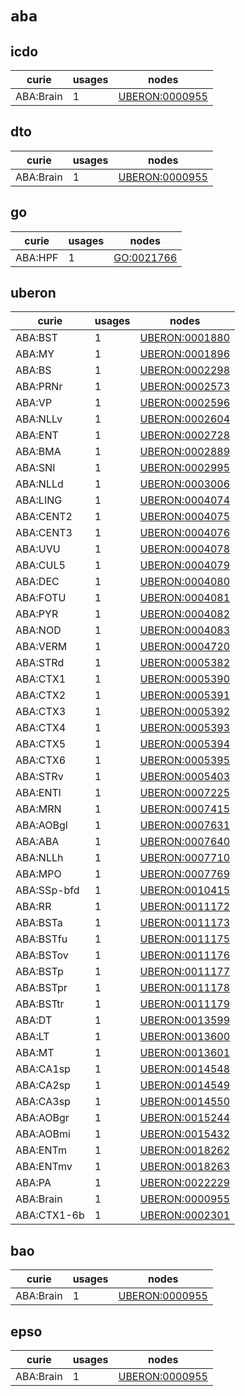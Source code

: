# `aba`

## icdo

| curie     |   usages | nodes                                                           |
|-----------|----------|-----------------------------------------------------------------|
| ABA:Brain |        1 | [UBERON:0000955](http://purl.obolibrary.org/obo/UBERON_0000955) |

## dto

| curie     |   usages | nodes                                                           |
|-----------|----------|-----------------------------------------------------------------|
| ABA:Brain |        1 | [UBERON:0000955](http://purl.obolibrary.org/obo/UBERON_0000955) |

## go

| curie   |   usages | nodes                                                   |
|---------|----------|---------------------------------------------------------|
| ABA:HPF |        1 | [GO:0021766](http://purl.obolibrary.org/obo/GO_0021766) |

## uberon

| curie       |   usages | nodes                                                           |
|-------------|----------|-----------------------------------------------------------------|
| ABA:BST     |        1 | [UBERON:0001880](http://purl.obolibrary.org/obo/UBERON_0001880) |
| ABA:MY      |        1 | [UBERON:0001896](http://purl.obolibrary.org/obo/UBERON_0001896) |
| ABA:BS      |        1 | [UBERON:0002298](http://purl.obolibrary.org/obo/UBERON_0002298) |
| ABA:PRNr    |        1 | [UBERON:0002573](http://purl.obolibrary.org/obo/UBERON_0002573) |
| ABA:VP      |        1 | [UBERON:0002596](http://purl.obolibrary.org/obo/UBERON_0002596) |
| ABA:NLLv    |        1 | [UBERON:0002604](http://purl.obolibrary.org/obo/UBERON_0002604) |
| ABA:ENT     |        1 | [UBERON:0002728](http://purl.obolibrary.org/obo/UBERON_0002728) |
| ABA:BMA     |        1 | [UBERON:0002889](http://purl.obolibrary.org/obo/UBERON_0002889) |
| ABA:SNI     |        1 | [UBERON:0002995](http://purl.obolibrary.org/obo/UBERON_0002995) |
| ABA:NLLd    |        1 | [UBERON:0003006](http://purl.obolibrary.org/obo/UBERON_0003006) |
| ABA:LING    |        1 | [UBERON:0004074](http://purl.obolibrary.org/obo/UBERON_0004074) |
| ABA:CENT2   |        1 | [UBERON:0004075](http://purl.obolibrary.org/obo/UBERON_0004075) |
| ABA:CENT3   |        1 | [UBERON:0004076](http://purl.obolibrary.org/obo/UBERON_0004076) |
| ABA:UVU     |        1 | [UBERON:0004078](http://purl.obolibrary.org/obo/UBERON_0004078) |
| ABA:CUL5    |        1 | [UBERON:0004079](http://purl.obolibrary.org/obo/UBERON_0004079) |
| ABA:DEC     |        1 | [UBERON:0004080](http://purl.obolibrary.org/obo/UBERON_0004080) |
| ABA:FOTU    |        1 | [UBERON:0004081](http://purl.obolibrary.org/obo/UBERON_0004081) |
| ABA:PYR     |        1 | [UBERON:0004082](http://purl.obolibrary.org/obo/UBERON_0004082) |
| ABA:NOD     |        1 | [UBERON:0004083](http://purl.obolibrary.org/obo/UBERON_0004083) |
| ABA:VERM    |        1 | [UBERON:0004720](http://purl.obolibrary.org/obo/UBERON_0004720) |
| ABA:STRd    |        1 | [UBERON:0005382](http://purl.obolibrary.org/obo/UBERON_0005382) |
| ABA:CTX1    |        1 | [UBERON:0005390](http://purl.obolibrary.org/obo/UBERON_0005390) |
| ABA:CTX2    |        1 | [UBERON:0005391](http://purl.obolibrary.org/obo/UBERON_0005391) |
| ABA:CTX3    |        1 | [UBERON:0005392](http://purl.obolibrary.org/obo/UBERON_0005392) |
| ABA:CTX4    |        1 | [UBERON:0005393](http://purl.obolibrary.org/obo/UBERON_0005393) |
| ABA:CTX5    |        1 | [UBERON:0005394](http://purl.obolibrary.org/obo/UBERON_0005394) |
| ABA:CTX6    |        1 | [UBERON:0005395](http://purl.obolibrary.org/obo/UBERON_0005395) |
| ABA:STRv    |        1 | [UBERON:0005403](http://purl.obolibrary.org/obo/UBERON_0005403) |
| ABA:ENTl    |        1 | [UBERON:0007225](http://purl.obolibrary.org/obo/UBERON_0007225) |
| ABA:MRN     |        1 | [UBERON:0007415](http://purl.obolibrary.org/obo/UBERON_0007415) |
| ABA:AOBgl   |        1 | [UBERON:0007631](http://purl.obolibrary.org/obo/UBERON_0007631) |
| ABA:ABA     |        1 | [UBERON:0007640](http://purl.obolibrary.org/obo/UBERON_0007640) |
| ABA:NLLh    |        1 | [UBERON:0007710](http://purl.obolibrary.org/obo/UBERON_0007710) |
| ABA:MPO     |        1 | [UBERON:0007769](http://purl.obolibrary.org/obo/UBERON_0007769) |
| ABA:SSp-bfd |        1 | [UBERON:0010415](http://purl.obolibrary.org/obo/UBERON_0010415) |
| ABA:RR      |        1 | [UBERON:0011172](http://purl.obolibrary.org/obo/UBERON_0011172) |
| ABA:BSTa    |        1 | [UBERON:0011173](http://purl.obolibrary.org/obo/UBERON_0011173) |
| ABA:BSTfu   |        1 | [UBERON:0011175](http://purl.obolibrary.org/obo/UBERON_0011175) |
| ABA:BSTov   |        1 | [UBERON:0011176](http://purl.obolibrary.org/obo/UBERON_0011176) |
| ABA:BSTp    |        1 | [UBERON:0011177](http://purl.obolibrary.org/obo/UBERON_0011177) |
| ABA:BSTpr   |        1 | [UBERON:0011178](http://purl.obolibrary.org/obo/UBERON_0011178) |
| ABA:BSTtr   |        1 | [UBERON:0011179](http://purl.obolibrary.org/obo/UBERON_0011179) |
| ABA:DT      |        1 | [UBERON:0013599](http://purl.obolibrary.org/obo/UBERON_0013599) |
| ABA:LT      |        1 | [UBERON:0013600](http://purl.obolibrary.org/obo/UBERON_0013600) |
| ABA:MT      |        1 | [UBERON:0013601](http://purl.obolibrary.org/obo/UBERON_0013601) |
| ABA:CA1sp   |        1 | [UBERON:0014548](http://purl.obolibrary.org/obo/UBERON_0014548) |
| ABA:CA2sp   |        1 | [UBERON:0014549](http://purl.obolibrary.org/obo/UBERON_0014549) |
| ABA:CA3sp   |        1 | [UBERON:0014550](http://purl.obolibrary.org/obo/UBERON_0014550) |
| ABA:AOBgr   |        1 | [UBERON:0015244](http://purl.obolibrary.org/obo/UBERON_0015244) |
| ABA:AOBmi   |        1 | [UBERON:0015432](http://purl.obolibrary.org/obo/UBERON_0015432) |
| ABA:ENTm    |        1 | [UBERON:0018262](http://purl.obolibrary.org/obo/UBERON_0018262) |
| ABA:ENTmv   |        1 | [UBERON:0018263](http://purl.obolibrary.org/obo/UBERON_0018263) |
| ABA:PA      |        1 | [UBERON:0022229](http://purl.obolibrary.org/obo/UBERON_0022229) |
| ABA:Brain   |        1 | [UBERON:0000955](http://purl.obolibrary.org/obo/UBERON_0000955) |
| ABA:CTX1-6b |        1 | [UBERON:0002301](http://purl.obolibrary.org/obo/UBERON_0002301) |

## bao

| curie     |   usages | nodes                                                           |
|-----------|----------|-----------------------------------------------------------------|
| ABA:Brain |        1 | [UBERON:0000955](http://purl.obolibrary.org/obo/UBERON_0000955) |

## epso

| curie     |   usages | nodes                                                           |
|-----------|----------|-----------------------------------------------------------------|
| ABA:Brain |        1 | [UBERON:0000955](http://purl.obolibrary.org/obo/UBERON_0000955) |

